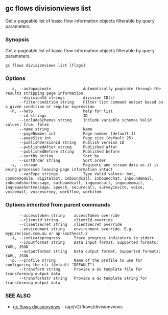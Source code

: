 ## gc flows divisionviews list

Get a pageable list of basic flow information objects filterable by query parameters.

### Synopsis

Get a pageable list of basic flow information objects filterable by query parameters.

```
gc flows divisionviews list [flags]
```

### Options

```
  -a, --autopaginate              Automatically paginate through the results stripping page information
      --divisionId strings        division ID(s)
      --filtercondition string    Filter list command output based on a given condition or regular expression
  -h, --help                      help for list
      --id strings                ID
      --includeSchemas string     Include variable schemas Valid values: true, false
      --name string               Name
      --pageNumber int            Page number (default 1)
      --pageSize int              Page size (default 25)
      --publishVersionId string   Publish version ID
      --publishedAfter string     Published after
      --publishedBefore string    Published before
      --sortBy string             Sort by
      --sortOrder string          Sort order
  -s, --stream                    Paginate and stream data as it is being processed leaving page information intact
      --varType strings           Type Valid values: bot, commonmodule, digitalbot, inboundcall, inboundchat, inboundemail, inboundshortmessage, outboundcall, inqueuecall, inqueueemail, inqueueshortmessage, speech, securecall, surveyinvite, voice, voicemail, voicesurvey, workflow, workitem
```

### Options inherited from parent commands

```
      --accesstoken string    accessToken override
      --clientid string       clientId override
      --clientsecret string   clientSecret override
      --environment string    environment override. E.g. mypurecloud.com.au or ap-southeast-2
  -i, --indicateprogress      Trace progress indicators to stderr
      --inputformat string    Data input format. Supported formats: YAML, JSON
      --outputformat string   Data output format. Supported formats: YAML, JSON
  -p, --profile string        Name of the profile to use for configuring the cli (default "DEFAULT")
      --transform string      Provide a Go template file for transforming output data
      --transformstr string   Provide a Go template string for transforming output data
```

### SEE ALSO

* [gc flows divisionviews](gc_flows_divisionviews.html)	 - /api/v2/flows/divisionviews


